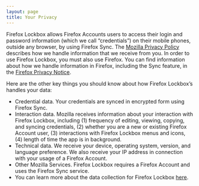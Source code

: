 ```yaml
---
layout: page
title: Your Privacy
---
```


Firefox Lockbox allows Firefox Accounts users to access their login and password information (which we call “credentials”) on their mobile phones, outside any browser, by using Firefox Sync. The [Mozilla Privacy Policy](https://www.mozilla.org/privacy/) describes how we handle information that we receive from you. In order to use Firefox Lockbox, you must also use Firefox. You can find information about how we handle information in Firefox, including the Sync feature, in the [Firefox Privacy Notice](https://www.mozilla.org/privacy/firefox/).

Here are the other key things you should know about how Firefox Lockbox’s handles your data:

- Credential data. Your credentials are synced in encrypted form using Firefox Sync.
- Interaction data. Mozilla receives information about your interaction with Firefox Lockbox, including (1) frequency of editing, viewing, copying, and syncing credentials, (2) whether you are a new or existing Firefox Account user, (3) interactions with Firefox Lockbox menus and icons, (4) length of time the app is in background.
- Technical data. We receive your device, operating system, version, and language preference. We also receive your IP address in connection with your usage of a Firefox Account.
- Other Mozilla Services. Firefox Lockbox requires a Firefox Account and uses the Firefox Sync service. 
- You can learn more about the data collection for Firefox Lockbox [here](https://github.com/mozilla-lockbox/lockbox-android/blob/master/docs/metrics.md).
